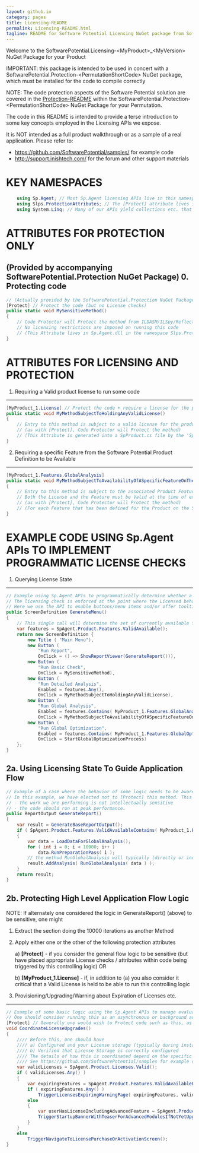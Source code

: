 ```yaml
---
layout: github.io
category: pages
title: Licensing-README
permalink: Licensing-README.html
tagline: README for Software Potential Licensing NuGet package from Software Potential
---
```


Welcome to the SoftwarePotential.Licensing-&lt;MyProduct&gt;\_&lt;MyVersion&gt; NuGet Package for your Product

IMPORTANT: this package is intended to be used in concert with a SoftwarePotential.Protection-&lt;PermutationShortCode&gt; NuGet package, which must be installed for the code to compile correctly

NOTE: The code protection aspects of the Software Potential solution are covered in the [Protection-README](Protection-README.html) within the SoftwarePotential.Protection-&lt;PermutationShortCode&gt; NuGet Package for your Permutation.

The code in this README is intended to provide a terse introduction to some key concepts employed in the Licensing APIs we expose.

It is NOT intended as a full product walkthrough or as a sample of a real application. Please refer to:

- <https://github.com/SoftwarePotential/samples/> for example code
- <http://support.inishtech.com/> for the forum and other support materials

KEY NAMESPACES
==============
```c#
    using Sp.Agent; // Most Sp.Agent licensing APIs live in this namespace
    using Slps.ProtectionAttributes; // The [Protect] attribute lives in here
    using System.Linq; // Many of our APIs yield collections etc. that are intended to work well with LINQ
```

ATTRIBUTES FOR PROTECTION ONLY 
=====================================================================================================
(Provided by accompanying SoftwarePotential.Protection NuGet Package)
0. Protecting code 
------------------
```c#
// (Actually provided by the SoftwarePotential.Protection NuGet Package, but commonly used together with License Checks)
[Protect] // Protect the code (but no License checks)
public static void MySensitiveMethod()
{
    // Code Protector will Protect the method from ILDASM/ILSpy/Reflector etc. by transforming the code
    // No licensing restrictions are imposed on running this code
    // (This Attribute lives in Sp.Agent.dll in the namespace Slps.ProtectionAttributes - it is included in the Sp.Agent NuGet Package but it is typically installed via by the 'Sp.Protection-<PermutationShortCode> NuGet Package )
}
```

ATTRIBUTES FOR LICENSING AND PROTECTION
=======================================

1. Requiring a Valid product license to run some code
-----------------------------------------------------
```c#
[MyProduct_1.License] // Protect the code + require a license for the product
public static void MyMethodSubjectToHoldingAnyValidLicense()
{
    // Entry to this method is subject to a valid license for the product being available at each execution of the method
    // (as with [Protect], Code Protector will Protect the method)
    // (This Attribute is generated into a SpProduct.cs file by the 'Sp.Product-<ProductName>_<ProductVersion> NuGet Package)
}
```

2. Requiring a specific Feature from the Software Potential Product Definition to be Available
----------------------------------------------------------------------------------------------
```c#
[MyProduct_1.Features.GlobalAnalysis]
public static void MyMethodSubjectToAvailabilityOfASpecificFeatureOnTheIssuedLicense()
{
    // Entry to this method is subject to the associated Product Feature being included in the Issued License
    // Both the License and the Feature must be Valid at the time of execution of the method
    // (as with [Protect], Code Protector will Protect the method)
    // (For each Feature that has been defined for the Product on the Software Potential Service, there will be an associated attribute generated into the SpProduct.cs file by the 'Sp.Product-<ProductName>_<ProductVersion> NuGet Package)
}
```
EXAMPLE CODE USING Sp.Agent APIs TO IMPLEMENT PROGRAMMATIC LICENSE CHECKS
=========================================================================

1. Querying License State
-------------------------
```c#
// Example using Sp.Agent APIs to programmatically determine whether a Licensing Requirement can be fulfilled
// The licensing check is enforced at the point where the Licensed behavior is actually triggered
// Here we use the API to enable buttons/menu items and/or offer tooltips or upgrade or 'buy now' links
public ScreenDefinition GenerateMenu()
{
    // This single call will determine the set of currently available features this instant (including Feature Expiration checks etc.)
    var features = SpAgent.Product.Features.ValidAvailable();
    return new ScreenDefinition {
    	new Title ( "Main Menu"),
    	new Button ( 
    		"Run Report", 
    		OnClick = () => ShowReportViewer(GenerateReport())),
    	new Button ( 
    		"Run Basic Check", 
    		OnClick = MySensitiveMethod),
    	new Button ( 
    		"Run Detailed Analysis", 
    		Enabled = features.Any(),
    		OnClick = MyMethodSubjectToHoldingAnyValidLicense),
    	new Button ( 
    		"Run Global Analysis", 
    		Enabled = features.Contains( MyProduct_1.Features.GlobalAnalysis.Name ),
    		OnClick = MyMethodSubjectToAvailabilityOfASpecificFeatureOnTheIssuedLicense),
    	new Button ( 
    		"Run Global Optimization", 
    		Enabled = features.Contains( MyProduct_1.Features.GlobalOptimization.Name ),
    		OnClick = StartGlobalOptimizationProcess)
    };
}
```

2a. Using Licensing State To Guide Application Flow
--------------------------------------------------
```c#
// Example of a case where the behavior of some logic needs to be aware of the Current Licensing state
// In this example, we have elected not to [Protect] this method. This might be on the basis that
// - the work we are performing is not intellectually sensitive 
// - the code should run at peak performance. 
public ReportOutput GenerateReport()
{
    var result = GenerateBaseReportOutput();
    if ( SpAgent.Product.Features.ValidAvailableContains( MyProduct_1.Features.GlobalAnalysis.Name ) )
    {
    	var data = LoadDataForGlobalAnalysis();
    	for ( int i = 0; i < 10000; i++ )
    		data.RunPreparationPass( i );
    	// the method RunGlobalAnalysis will typically (directly or indirectly) contain Declarative License checks (i.e., as used on MyMethodSubjectToAvailabilityOfASpecificFeatureOnTheIssuedLicense) in relevant areas
    	result.AddAnalysis( RunGlobalAnalysis( data ) );
    }
    return result;
}
```
2b. Protecting High Level Application Flow Logic
------------------------------------------------
NOTE: If alternately one considered the logic in GenerateReport() (above) to be sensitive, one might


1. Extract the section doing the 10000 iterations as another Method
2. Apply either one or the other of the following protection attributes
	
	a) **\[Protect\]** - if you consider the general flow logic to be sensitive (but have placed appropriate License checks / attributes within code being triggered by this controlling logic) OR

	b) **\[MyProduct_1.License\]** - if, in addition to (a) you also consider it critical that a Valid License is held to be able to run this controlling logic

3. Provisioning/Upgrading/Warning about Expiration of Licenses etc.
-------------------------------------------------------------------
```c#    
// Example of some basic logic using the Sp.Agent APIs to manage evaluations / purchases / upgrades of licenses for our product
// One should consider running this as an asynchronous or background activity, as the first call to a licensing routine in a cold application should ideally not unnecessarily impede the users flow
[Protect] // Generally one would wish to Protect code such as this, as decompilation might unnecessarily leak information as to how your Licensing strategy as a whole works
void CoordinateLicenseUpgrades()
{
    //// Before this, one should have 
    //// a) Configured and your License storage (typically during installation) 
    //// b) Verified that License Storage is correctly configured
    //// The details of how this is coordinated depend on the specific Store and Application Type.
    //// See https://github.com/SoftwarePotential/samples for example code
    var validLicenses = SpAgent.Product.Licenses.Valid();
    if ( validLicenses.Any() )
    {
    	var expiringFeatures = SpAgent.Product.Features.ValidAvailableExpiringWithin( TimeSpan.FromDays( 30 ) );
    	if ( expiringFeatures.Any() )
    		TriggerLicensesExpiringWarningPage( expiringFeatures, validLicenses );
    	else
    	{
    		var userHasLicenseIncludingAdvancedFeature = SpAgent.Product.Features.ValidAvailable().Contains( MyProduct_1.Features.GlobalAnalysis.Name );
    		TriggerStartupBannerWithTeaserForAdvancedModulesIfNotYetUpgraded( userHasLicenseIncludingAdvancedFeature );
    	}
    }
    else
    	TriggerNavigateToLicensePurchaseOrActivationScreen();
}
```
